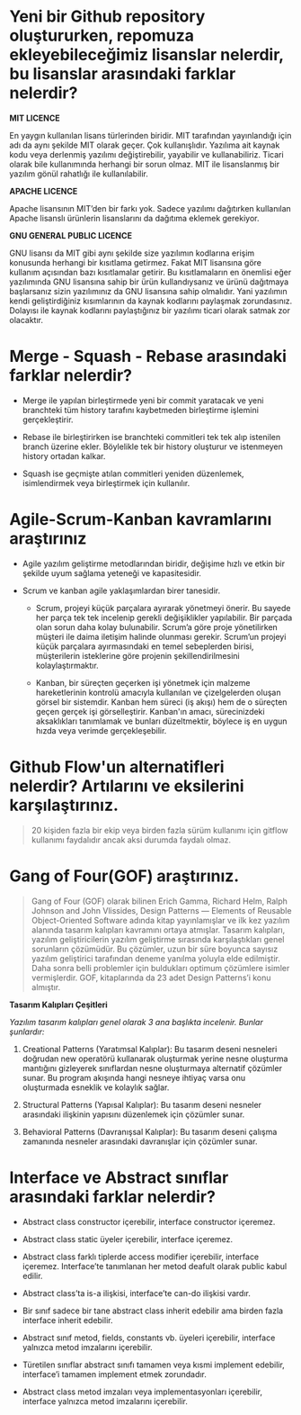 # Yeni bir Github repository oluştururken, repomuza ekleyebileceğimiz lisanslar nelerdir, bu lisanslar arasındaki farklar nelerdir? 

**MIT LICENCE** 

En yaygın kullanılan lisans türlerinden biridir. MIT tarafından yayınlandığı için adı da aynı şekilde MIT olarak geçer. Çok kullanışlıdır. Yazılıma ait kaynak kodu veya derlenmiş yazılımı değiştirebilir, yayabilir ve kullanabiliriz. Ticari olarak bile kullanımında herhangi bir sorun olmaz. MIT ile lisanslanmış bir yazılım gönül rahatlığı ile kullanılabilir. 

**APACHE LICENCE** 

Apache lisansının MIT’den bir farkı yok. Sadece yazılımı dağıtırken kullanılan Apache lisanslı ürünlerin lisanslarını da dağıtıma eklemek gerekiyor. 

**GNU GENERAL PUBLIC LICENCE** 

GNU lisansı da MIT gibi aynı şekilde size yazılımın kodlarına erişim konusunda herhangi bir kısıtlama getirmez. Fakat MIT lisansına göre kullanım açısından bazı kısıtlamalar getirir. Bu kısıtlamaların en önemlisi eğer yazılımında GNU lisansına sahip bir ürün kullandıysanız ve ürünü dağıtmaya başlarsanız sizin yazılımınız da GNU lisansına sahip olmalıdır. Yani yazılımın kendi geliştirdiğiniz kısımlarının da kaynak kodlarını paylaşmak zorundasınız. Dolayısı ile kaynak kodlarını paylaştığınız bir yazılımı ticari olarak satmak zor olacaktır. 

 

# Merge - Squash - Rebase arasındaki farklar nelerdir? 

- Merge ile yapılan birleştirmede yeni bir commit yaratacak ve yeni branchteki tüm history tarafını kaybetmeden birleştirme işlemini gerçekleştirir.  

- Rebase ile birleştirirken ise branchteki commitleri tek tek alıp istenilen branch üzerine ekler. Böylelikle tek bir history oluşturur ve istenmeyen history ortadan kalkar. 

- Squash ise geçmişte atılan commitleri yeniden düzenlemek, isimlendirmek veya birleştirmek için kullanılır.  


# Agile-Scrum-Kanban kavramlarını araştırınız 

- Agile yazılım geliştirme metodlarından biridir, değişime hızlı ve etkin bir şekilde uyum sağlama yeteneği ve kapasitesidir. 

- Scrum ve kanban agile yaklaşımlardan birer tanesidir.  

  - Scrum, projeyi küçük parçalara ayırarak yönetmeyi önerir. Bu sayede her parça tek tek incelenip gerekli değişiklikler yapılabilir. Bir parçada olan sorun daha kolay bulunabilir. Scrum’a göre proje yönetilirken müşteri ile daima iletişim halinde olunması gerekir. Scrum’un projeyi küçük parçalara ayırmasındaki en temel sebeplerden birisi, müşterilerin isteklerine göre projenin şekillendirilmesini kolaylaştırmaktır. 

  - Kanban, bir süreçten geçerken işi yönetmek için malzeme hareketlerinin kontrolü amacıyla kullanılan ve çizelgelerden oluşan görsel bir sistemdir. Kanban hem süreci (iş akışı) hem de o süreçten geçen gerçek işi görselleştirir. Kanban'ın amacı, sürecinizdeki aksaklıkları tanımlamak ve bunları düzeltmektir, böylece iş en uygun hızda veya verimde gerçekleşebilir. 

# Github Flow'un alternatifleri nelerdir? Artılarını ve eksilerini karşılaştırınız. 

> 20 kişiden fazla bir ekip veya birden fazla sürüm kullanımı için gitflow kullanımı faydalıdır ancak aksi durumda faydalı olmaz. 

# Gang of Four(GOF) araştırınız. 

> Gang of Four (GOF) olarak bilinen Erich Gamma, Richard Helm, Ralph Johnson and John Vlissides, Design Patterns — Elements of Reusable Object-Oriented Software adında kitap yayınlamışlar ve ilk kez yazılım alanında tasarım kalıpları kavramını ortaya atmışlar. Tasarım kalıpları, yazılım geliştiricilerin yazılım geliştirme sırasında karşılaştıkları genel sorunların çözümüdür. Bu çözümler, uzun bir süre boyunca sayısız yazılım geliştirici tarafından deneme yanılma yoluyla elde edilmiştir. Daha sonra belli problemler için buldukları optimum çözümlere isimler vermişlerdir. GOF, kitaplarında da 23 adet Design Patterns’i konu almıştır. 

**Tasarım Kalıpları Çeşitleri** 

*Yazılım tasarım kalıpları genel olarak 3 ana başlıkta incelenir. Bunlar şunlardır:* 

1. Creational Patterns (Yaratımsal Kalıplar): Bu tasarım deseni nesneleri doğrudan new operatörü kullanarak oluşturmak yerine nesne oluşturma mantığını gizleyerek sınıflardan nesne oluşturmaya alternatif çözümler sunar. Bu program akışında hangi nesneye ihtiyaç varsa onu oluşturmada esneklik ve kolaylık sağlar. 

2. Structural Patterns (Yapısal Kalıplar): Bu tasarım deseni nesneler arasındaki ilişkinin yapısını düzenlemek için çözümler sunar. 

3. Behavioral Patterns (Davranışsal Kalıplar): Bu tasarım deseni çalışma zamanında nesneler arasındaki davranışlar için çözümler sunar. 

 

# Interface ve Abstract sınıflar arasındaki farklar nelerdir? 

- Abstract class constructor içerebilir, interface constructor içeremez. 

- Abstract class static üyeler içerebilir, interface içeremez. 

- Abstract class farklı tiplerde access modifier içerebilir, interface içeremez. Interface’te tanımlanan her metod deafult olarak public kabul edilir. 

- Abstract class’ta is-a ilişkisi, interface’te can-do ilişkisi vardır. 

- Bir sınıf sadece bir tane abstract class inherit edebilir ama birden fazla interface inherit edebilir. 

- Abstract sınıf metod, fields, constants vb. üyeleri içerebilir, interface yalnızca metod imzalarını içerebilir. 

- Türetilen sınıflar abstract sınıfı tamamen veya kısmi implement edebilir, interface’i tamamen implement etmek zorundadır. 

- Abstract class metod imzaları veya implementasyonları içerebilir, interface yalnızca metod imzalarını içerebilir. 

 

 

 
